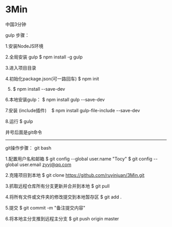 # 3Min
中国3分钟

gulp 步骤：

1.安装NodeJS环境

2.全局安装 gulp
    $ npm install -g gulp

3.进入项目目录

4.初始化package.json(可一路回车)
    $ npm init

5.
    $ npm install --save-dev

6.本地安装gulp：
    $ npm install gulp --save-dev

7.安装 (include插件)
    $ npm install gulp-file-include --save-dev

8.运行
    $ gulp

井号后面是git命令

----------------------------------------

git操作步骤： git bash

1.配置用户名和邮箱
 $ git config --global user.name "Tocy"
 $ git config --global user.email zyvj@qq.com

2.克隆项目到本地
 $ git clone https://github.com/ruyinjuan/3Min.git

3.抓取远程仓库所有分支更新并合并到本地
 $ git pull

4.将所有文件或文件夹的修改提交到本地暂存区
 $ git add .

5.提交
 $ git commit -m "备注提交内容"

6.将本地主分支推到远程主分支
 $ git push origin master

